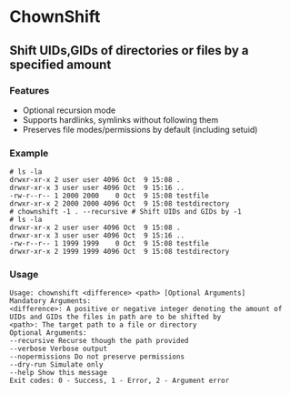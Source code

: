 # ChownShift

## Shift UIDs,GIDs of directories or files by a specified amount

### Features
* Optional recursion mode
* Supports hardlinks, symlinks without following them
* Preserves file modes/permissions by default (including setuid)

### Example

    # ls -la
    drwxr-xr-x 2 user user 4096 Oct  9 15:08 .
    drwxr-xr-x 3 user user 4096 Oct  9 15:16 ..
    -rw-r--r-- 1 2000 2000    0 Oct  9 15:08 testfile
    drwxr-xr-x 2 2000 2000 4096 Oct  9 15:08 testdirectory
    # chownshift -1 . --recursive # Shift UIDs and GIDs by -1
    # ls -la
    drwxr-xr-x 2 user user 4096 Oct  9 15:08 .
    drwxr-xr-x 3 user user 4096 Oct  9 15:16 ..
    -rw-r--r-- 1 1999 1999    0 Oct  9 15:08 testfile
    drwxr-xr-x 2 1999 1999 4096 Oct  9 15:08 testdirectory

### Usage

    Usage: chownshift <difference> <path> [Optional Arguments]
    Mandatory Arguments:
    <difference>: A positive or negative integer denoting the amount of UIDs and GIDs the files in path are to be shifted by
    <path>: The target path to a file or directory
    Optional Arguments:
    --recursive Recurse though the path provided
    --verbose Verbose output
    --nopermissions Do not preserve permissions
    --dry-run Simulate only
    --help Show this message
    Exit codes: 0 - Success, 1 - Error, 2 - Argument error